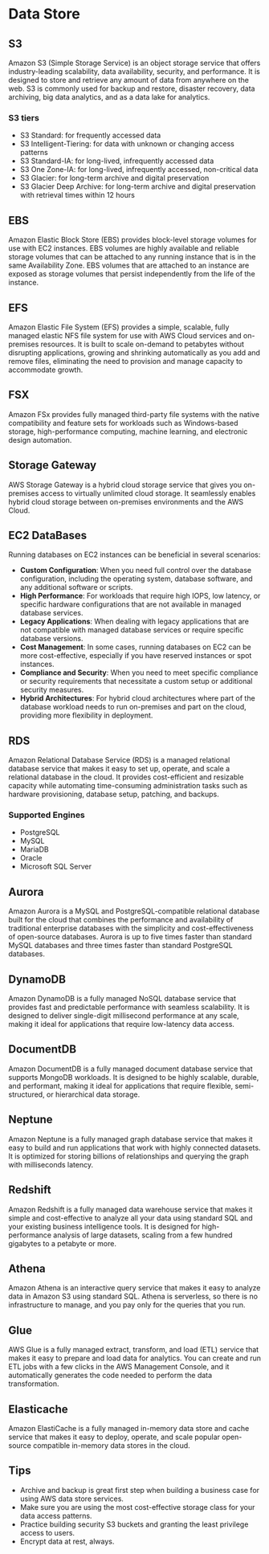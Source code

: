 # Data Store

## S3

Amazon S3 (Simple Storage Service) is an object storage service that offers industry-leading scalability, data availability, security, and performance. It is designed to store and retrieve any amount of data from anywhere on the web. S3 is commonly used for backup and restore, disaster recovery, data archiving, big data analytics, and as a data lake for analytics.

### S3 tiers

- S3 Standard: for frequently accessed data
- S3 Intelligent-Tiering: for data with unknown or changing access patterns
- S3 Standard-IA: for long-lived, infrequently accessed data
- S3 One Zone-IA: for long-lived, infrequently accessed, non-critical data
- S3 Glacier: for long-term archive and digital preservation
- S3 Glacier Deep Archive: for long-term archive and digital preservation with retrieval times within 12 hours

## EBS

Amazon Elastic Block Store (EBS) provides block-level storage volumes for use with EC2 instances. EBS volumes are highly available and reliable storage volumes that can be attached to any running instance that is in the same Availability Zone. EBS volumes that are attached to an instance are exposed as storage volumes that persist independently from the life of the instance.

## EFS

Amazon Elastic File System (EFS) provides a simple, scalable, fully managed elastic NFS file system for use with AWS Cloud services and on-premises resources. It is built to scale on-demand to petabytes without disrupting applications, growing and shrinking automatically as you add and remove files, eliminating the need to provision and manage capacity to accommodate growth.

## FSX

Amazon FSx provides fully managed third-party file systems with the native compatibility and feature sets for workloads such as Windows-based storage, high-performance computing, machine learning, and electronic design automation.

## Storage Gateway

AWS Storage Gateway is a hybrid cloud storage service that gives you on-premises access to virtually unlimited cloud storage. It seamlessly enables hybrid cloud storage between on-premises environments and the AWS Cloud.

## EC2 DataBases

Running databases on EC2 instances can be beneficial in several scenarios:

- **Custom Configuration**: When you need full control over the database configuration, including the operating system, database software, and any additional software or scripts.
- **High Performance**: For workloads that require high IOPS, low latency, or specific hardware configurations that are not available in managed database services.
- **Legacy Applications**: When dealing with legacy applications that are not compatible with managed database services or require specific database versions.
- **Cost Management**: In some cases, running databases on EC2 can be more cost-effective, especially if you have reserved instances or spot instances.
- **Compliance and Security**: When you need to meet specific compliance or security requirements that necessitate a custom setup or additional security measures.
- **Hybrid Architectures**: For hybrid cloud architectures where part of the database workload needs to run on-premises and part on the cloud, providing more flexibility in deployment.

## RDS

Amazon Relational Database Service (RDS) is a managed relational database service that makes it easy to set up, operate, and scale a relational database in the cloud. It provides cost-efficient and resizable capacity while automating time-consuming administration tasks such as hardware provisioning, database setup, patching, and backups.

### Supported Engines

- PostgreSQL
- MySQL
- MariaDB
- Oracle
- Microsoft SQL Server

## Aurora

Amazon Aurora is a MySQL and PostgreSQL-compatible relational database built for the cloud that combines the performance and availability of traditional enterprise databases with the simplicity and cost-effectiveness of open-source databases. Aurora is up to five times faster than standard MySQL databases and three times faster than standard PostgreSQL databases.

## DynamoDB

Amazon DynamoDB is a fully managed NoSQL database service that provides fast and predictable performance with seamless scalability. It is designed to deliver single-digit millisecond performance at any scale, making it ideal for applications that require low-latency data access.

## DocumentDB

Amazon DocumentDB is a fully managed document database service that supports MongoDB workloads. It is designed to be highly scalable, durable, and performant, making it ideal for applications that require flexible, semi-structured, or hierarchical data storage.

## Neptune

Amazon Neptune is a fully managed graph database service that makes it easy to build and run applications that work with highly connected datasets. It is optimized for storing billions of relationships and querying the graph with milliseconds latency.

## Redshift

Amazon Redshift is a fully managed data warehouse service that makes it simple and cost-effective to analyze all your data using standard SQL and your existing business intelligence tools. It is designed for high-performance analysis of large datasets, scaling from a few hundred gigabytes to a petabyte or more.

## Athena

Amazon Athena is an interactive query service that makes it easy to analyze data in Amazon S3 using standard SQL. Athena is serverless, so there is no infrastructure to manage, and you pay only for the queries that you run.

## Glue

AWS Glue is a fully managed extract, transform, and load (ETL) service that makes it easy to prepare and load data for analytics. You can create and run ETL jobs with a few clicks in the AWS Management Console, and it automatically generates the code needed to perform the data transformation.

## Elasticache

Amazon ElastiCache is a fully managed in-memory data store and cache service that makes it easy to deploy, operate, and scale popular open-source compatible in-memory data stores in the cloud.

## Tips

 - Archive and backup is great first step when building a business case for using AWS data store services.
 - Make sure you are using the most cost-effective storage class for your data access patterns.
 - Practice building security S3 buckets and granting the least privilege access to users.
 - Encrypt data at rest, always.